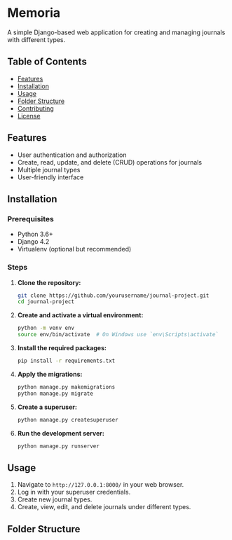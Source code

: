 # Memoria
A simple Django-based web application for creating and managing journals with different types.
## Table of Contents

- [Features](#features)
- [Installation](#installation)
- [Usage](#usage)
- [Folder Structure](#folder-structure)
- [Contributing](#contributing)
- [License](#license)

## Features

- User authentication and authorization
- Create, read, update, and delete (CRUD) operations for journals
- Multiple journal types
- User-friendly interface

## Installation

### Prerequisites

- Python 3.6+
- Django 4.2
- Virtualenv (optional but recommended)

### Steps

1. **Clone the repository:**

    ```bash
    git clone https://github.com/yourusername/journal-project.git
    cd journal-project
    ```

2. **Create and activate a virtual environment:**

    ```bash
    python -m venv env
    source env/bin/activate  # On Windows use `env\Scripts\activate`
    ```

3. **Install the required packages:**

    ```bash
    pip install -r requirements.txt
    ```

4. **Apply the migrations:**

    ```bash
    python manage.py makemigrations
    python manage.py migrate
    ```

5. **Create a superuser:**

    ```bash
    python manage.py createsuperuser
    ```

6. **Run the development server:**

    ```bash
    python manage.py runserver
    ```

## Usage

1. Navigate to `http://127.0.0.1:8000/` in your web browser.
2. Log in with your superuser credentials.
3. Create new journal types.
4. Create, view, edit, and delete journals under different types.

## Folder Structure
